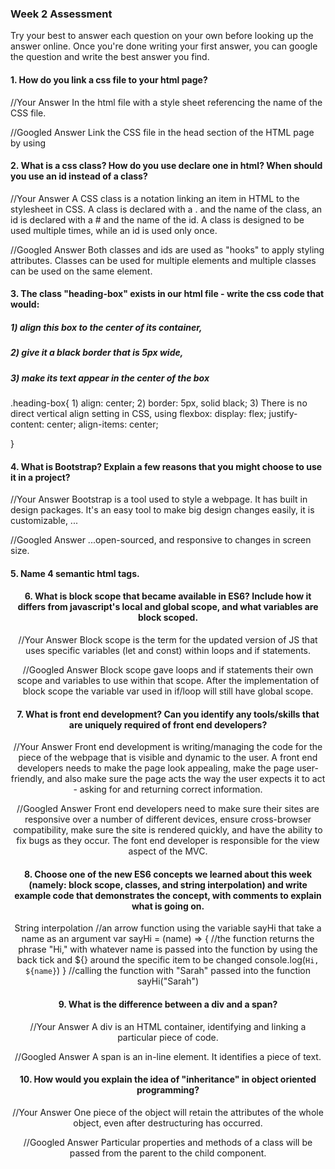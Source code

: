 ### Week 2 Assessment

Try your best to answer each question on your own before looking up the answer online. Once you're done writing your first answer, you can google the question and write the best answer you find.

#### 1. How do you link a css file to your html page?

 //Your Answer
 In the html file with a style sheet referencing the name of the CSS file.

 //Googled Answer
Link the CSS file in the head section of the HTML page by using <link type="text/css" rel="stylesheet" href="filename.css"/>

 #### 2. What is a css class? How do you use declare one in html? When should you use an id instead of a class?

 //Your Answer
 A CSS class is a notation linking an item in HTML to the stylesheet in CSS.
 A class is declared with a . and the name of the class, an id is declared with a # and the name of the id.
 A class is designed to be used multiple times, while an id is used only once.

 //Googled Answer
Both classes and ids are used as "hooks" to apply styling attributes.
Classes can be used for multiple elements and multiple classes can be used on the same element.

#### 3. The class "heading-box" exists in our html file - write the css code that would:

##### 1) align this box to the center of its container,
##### 2) give it a black border that is 5px wide,
##### 3) make its text appear in the center of the box
.heading-box{
    1) align: center;
    2) border: 5px, solid black;
    3) There is no direct vertical align setting in CSS, using flexbox:
       display: flex;
       justify-content: center;
       align-items: center;

}

#### 4. What is Bootstrap? Explain a few reasons that you might choose to use it in a project?

 //Your Answer
 Bootstrap is a tool used to style a webpage. It has built in design packages. It's an easy tool to make big design changes easily, it is customizable, ...

 //Googled Answer
 ...open-sourced, and responsive to changes in screen size.

#### 5. Name 4 semantic html tags.
<header>
<footer>
<table>
<nav>

#### 6. What is block scope that became available in ES6? Include how it differs from javascript's local and global scope, and what variables are block scoped.

 //Your Answer
 Block scope is the term for the updated version of JS that uses specific variables (let and const) within loops and if statements.

 //Googled Answer
Block scope gave loops and if statements their own scope and variables to use within that scope. After the implementation of block scope the variable var used in if/loop will still have global scope.

 #### 7. What is front end development? Can you identify any tools/skills that are uniquely required of front end developers?

 //Your Answer
 Front end development is writing/managing the code for the piece of the webpage that is visible and dynamic to the user. A front end developers needs to make the page look appealing, make the page user-friendly, and also make sure the page acts the way the user expects it to act - asking for and returning correct information.

 //Googled Answer
Front end developers need to make sure their sites are responsive over a number of different devices, ensure cross-browser compatibility, make sure the site is rendered quickly, and have the ability to fix bugs as they occur. The font end developer is responsible for the view aspect of the MVC.

 #### 8. Choose one of the new ES6 concepts we learned about this week (namely: block scope, classes, and string interpolation) and write example code that demonstrates the concept, with comments to explain what is going on.

String interpolation
//an arrow function using the variable sayHi that take a name as an argument
var sayHi = (name) => {
    //the function returns the phrase "Hi," with whatever name is passed into the function by using the back tick and ${} around the specific item to be changed
    console.log(`Hi, ${name}`)
}
//calling the function with "Sarah" passed into the function
    sayHi("Sarah")

 #### 9. What is the difference between a div and a span?

 //Your Answer
 A div is an HTML container, identifying and linking a particular piece of code.

 //Googled Answer
A span is an in-line element. It identifies a piece of text.

#### 10. How would you explain the idea of "inheritance" in object oriented programming?


 //Your Answer
One piece of the object will retain the attributes of the whole object, even after destructuring has occurred.

 //Googled Answer
Particular properties and methods of a class will be passed from the parent to the child component.
